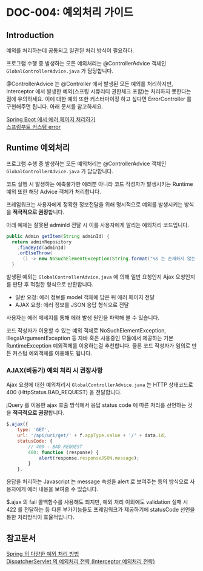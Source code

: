 # DOC-004: 예외처리 가이드 

## Introduction

예외를 처리하는데 공통되고 일관된 처리 방식이 필요하다. 

프로그램 수행 중 발생하는 모든 예외처리는 @ControllerAdvice 객체인 `GlobalControllerAdvice.java` 가 담당합니다.

@ControllerAdvice 는 @Controller 에서 발생된 모든 예외를 처리하지만, 
Interceptor 에서 발생한 예외(스프링 시큐리티 권한체크 포함)는 처리하지 못한다는 점에 유의하세요.
이에 대한 예외 또한 커스터마이징 하고 싶다면 ErrorController 를 구현해주면 됩니다. 아래 문서를 참고하세요. 

[Spring Boot 에서 에러 페이지 처리하기](https://eblo.tistory.com/50)  
[스프링부트 커스텀 error](https://juyoungkim223.github.io/springboot/error/ErrorController/)

## Runtime 예외처리

프로그램 수행 중 발생하는 모든 예외처리는 @ControllerAdvice 객체인 `GlobalControllerAdvice.java` 가 담당합니다.   

코드 실행 시 발생하는 예측불가한 에러뿐 아니라 코드 작성자가 발생시키는 Runtime 예외 또한 해당 Advice 객체가 처리합니다.  

프레임워크는 사용자에게 정확한 정보전달을 위해 명시적으로 예외를 발생시키는 방식을 **적극적으로 권장**합니다.

아래 예제는 잘못된 adminId 전달 시 이를 사용자에게 알리는 예외처리 코드입니다.
```java
public Admin getItem(String adminId) {
  return adminRepository
    .findById(adminId)
    .orElseThrow(
      () -> new NoSuchElementException(String.format("%s 는 존재하지 않는 아이디입니다.", adminId)));
  }
```
발생된 예외는 `GlobalControllerAdvice.java` 에 의해 일반 요청인지 Ajax 요청인지를 판단 후 적절한 형식으로 반환합니다.

* 일반 요청: 에러 정보를 model 객체에 담은 뒤 에러 페이지 전달
* AJAX 요청: 에러 정보를 JSON 응답 형식으로 전달

사용자는 에러 메세지를 통해 에러 발생 원인을 파악해 볼 수 있습니다.

코드 작성자가 이용할 수 있는 예외 객체로 NoSuchElementException, IllegalArgumentException 등 자바 혹은 사용중인 모듈에서 
제공하는 기본 RuntimeException 예외객체를 이용하는걸 추천합니다. 물론 코드 작성자가 임의로 만든 커스텀 예외객체를 이용해도 됩니다.


### AJAX(비동기) 예외 처리 시 권장사항

Ajax 요청에 대한 예외처리시 `GlobalControllerAdvice.java` 는 HTTP 상태코드로 400 (HttpStatus.BAD_REQUEST) 을 전달합니다.

jQuery 를 이용한 ajax 호출 방식에서 응답 status code 에 따른 처리를 선언하는 것을 **적극적으로 권장**합니다.
```javascript
$.ajax({
    type: 'GET',
    url: '/api/uri/get/' + f.appType.value + '/' + data.id,
    statusCode: {
        // 400 - BAD_REQUEST
        400: function (response) {
            alert(response.responseJSON.message);
        }
    },
```

응답을 처리하는 Javascript 는 message 속성을 alert 로 보여주는 등의 방식으로 사용자에게 에러 내용을 보여줄 수 있습니다.

$.ajax 의 fail 콜백함수를 사용해도 되지만, 
예외 처리 이외에도 validation 실패 시 422 를 전달하는 등 다른 부가기능들도 프레임워크가 제공하기에
statusCode 선언을 통한 처리방식이 효율적입니다.

## 참고문서 
[Spring 의 다양한 예외 처리 방법](https://mangkyu.tistory.com/204)  
[DispatcherServlet 의 예외처리 전략 (Interceptor 예외처리 전략)](https://velog.io/@gillog/Java-HandlerInterceptor%EB%8B%A8-Exception-Handling%ED%95%98%EA%B8%B0HandlerExceptionResolver-ExceptionHandler)
